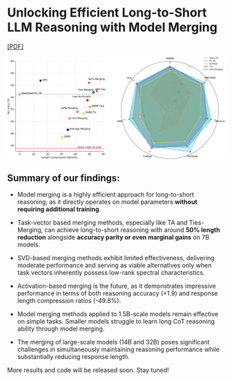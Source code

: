 # Unlocking Efficient Long-to-Short LLM Reasoning with Model Merging

[[PDF]](resource/MM4Long2Short.pdf)

![overall figures](resource/fig1.png)

## Summary of our findings:

- Model merging is a highly efficient approach for long-to-short reasoning, as it directly operates on model parameters **without requiring additional training**.

- Task-vector based merging methods, especially like TA and Ties-Merging, can achieve long-to-short reasoning with around **50\% length reduction** alongside **accuracy parity or even marginal gains** on 7B models. 
  
- SVD-based merging methods exhibit limited effectiveness, delivering moderate performance and serving as viable alternatives only when task vectors inherently possess low-rank spectral characteristics.
  
- Activation-based merging is the future, as it demonstrates impressive performance in terms of both reasoning accuracy (+1.9) and response length compression ratios (-49.8\%).
  
- Model merging methods applied to 1.5B-scale models remain effective on simple tasks. Smaller models struggle to learn long CoT reasoning ability through model merging. 
  
- The merging of large-scale models (14B and 32B) poses significant challenges in simultaneously maintaining reasoning performance while substantially reducing response length.


More results and code will be released soon. Stay tuned!